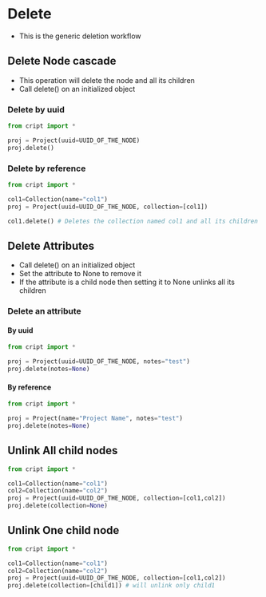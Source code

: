 # Delete
- This is the generic deletion workflow

## Delete Node cascade
- This operation will delete the node and all its children
- Call delete() on an initialized object

###  Delete by uuid
```python
from cript import *

proj = Project(uuid=UUID_OF_THE_NODE)
proj.delete()

```

### Delete by reference
```python
from cript import *

col1=Collection(name="col1")
proj = Project(uuid=UUID_OF_THE_NODE, collection=[col1])

col1.delete() # Deletes the collection named col1 and all its children

```

## Delete Attributes
- Call delete() on an initialized object
- Set the attribute to None to remove it
- If the attribute is a child node then setting it to None unlinks all its children

### Delete an attribute

#### By uuid

```python
from cript import *

proj = Project(uuid=UUID_OF_THE_NODE, notes="test")
proj.delete(notes=None)

```

#### By reference

```python
from cript import *

proj = Project(name="Project Name", notes="test")
proj.delete(notes=None)

```

## Unlink All child nodes

```python
from cript import *

col1=Collection(name="col1")
col2=Collection(name="col2")
proj = Project(uuid=UUID_OF_THE_NODE, collection=[col1,col2])
proj.delete(collection=None)

```

## Unlink One child node

```python
from cript import *

col1=Collection(name="col1")
col2=Collection(name="col2")
proj = Project(uuid=UUID_OF_THE_NODE, collection=[col1,col2])
proj.delete(collection=[child1]) # will unlink only child1

```